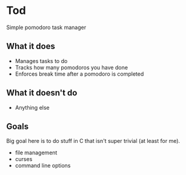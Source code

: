 # Tod

Simple pomodoro task manager

## What it does

* Manages tasks to do
* Tracks how many pomodoros you have done
* Enforces break time after a pomodoro is completed

## What it doesn't do

* Anything else

## Goals

Big goal here is to do stuff in C that isn't super trivial (at least for me). 

* file management
* curses
* command line options


